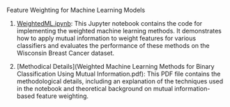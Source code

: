 Feature Weighting for Machine Learning Models

1. [WeightedML.ipynb](WeightedML.ipynb): This Jupyter notebook contains the code for implementing the weighted machine learning methods. It demonstrates how to apply mutual information to weight features for various classifiers and evaluates the performance of these methods on the Wisconsin Breast Cancer dataset.
   
2. [Methodical Details](Weighted Machine Learning Methods for Binary Classification Using Mutual Information.pdf): This PDF file contains the methodological details, including an explanation of the techniques used in the notebook and theoretical background on mutual information-based feature weighting.
